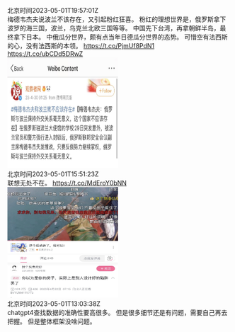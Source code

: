 北京时间2023-05-01T19:57:01Z<br>梅德韦杰夫说波兰不该存在，又引起粉红狂喜。
粉红的理想世界是，俄罗斯拿下波罗的海三国，波兰，乌克兰北欧三国等等。
中国先下台湾，再拿朝鲜半岛，最终拿下日本。
中俄瓜分世界，颇有点当年日德瓜分世界的态势。
可惜空有法西斯的心，没有法西斯的本领。 https://t.co/PjmUf8PdN1 https://t.co/ubCDd5DRwZ<br><img src='/temp/2023/1653005600329183234_0.jpg' width='250' height='250'><br>北京时间2023-05-01T15:51:23Z<br>联想无处不在。 https://t.co/MdEroY0bNN<br><img src='/temp/2023/1652943785700257794_0.jpg' width='250' height='250'><br>北京时间2023-05-01T13:03:38Z<br>chatgpt4查找数据的准确性要高很多。
但是很多细节还是有问题，需要自己再去把握。
但是整体框架没啥问题。<br><br>